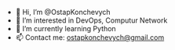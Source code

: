 - 👋 Hi, I’m @OstapKonchevych
- 👀 I’m interested in DevOps, Computur Network
- 🌱 I’m currently learning Python
- 📫 Contact me: ostapkonchevych@gmail.com

